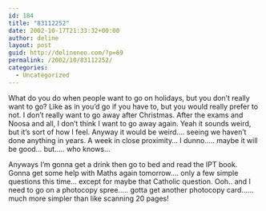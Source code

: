 ```yaml
---
id: 184
title: "83112252"
date: 2002-10-17T21:33:32+00:00
author: deline
layout: post
guid: http://delineneo.com/?p=69
permalink: /2002/10/83112252/
categories:
  - Uncategorized
---
```

What do you do when people want to go on holidays, but you don&#8217;t really want to go? Like as in you&#8217;d go if you have to, but you would really prefer to not. I don&#8217;t really want to go away after Christmas. After the exams and Noosa and all, I don&#8217;t think I want to go away again. Yeah it sounds weird, but it&#8217;s sort of how I feel. Anyway it would be weird&#8230;. seeing we haven&#8217;t done anything in years. A week in close proximity&#8230; I dunno&#8230;.. maybe it will be good&#8230; but&#8230;.. who knows&#8230;
  
Anyways I&#8217;m gonna get a drink then go to bed and read the IPT book. Gonna get some help with Maths again tomorrow&#8230;. only a few simple questions this time&#8230; except for maybe that Catholic question. Ooh.. and I need to go on a photocopy spree&#8230;.. gotta get another photocopy card&#8230;&#8230; much more simpler than like scanning 20 pages!